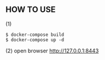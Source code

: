
## HOW TO USE

(1)

```
$ docker-compose build
$ docker-compose up -d
```

(2) open browser http://127.0.0.1:8443

